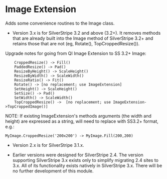 # Image Extension

Adds some convenience routines to the Image class.

- Version 3.x is for SilverStripe 3.2 and above (3.2+).  It removes methods that are already built into the Image method of SilverStripe 3.2+ and retains those that are not (eg, Rotate(), TopCroppedResize()).

Upgrade notes for going from QI Image Extension to SS 3.2+ Image:  
  
  
```
	CroppedResize() -> Fill()  
	PaddedResize() -> Pad()  
	ResizeByHeight() -> ScaleHeight()  
	ResizeByWidth() -> ScaleWidth()  
	ResizeRatio() -> Fit()  
	Rotate() -> [no replacement; use ImageExtension]  
	SetHeight() -> ScaleHeight()  
	SetSize() -> Pad()  
	SetWidth() -> ScaleWidth()  
	TopCroppedResize() ->  [no replacement; use ImageExtension->TopCroppedImage()]  
```  

NOTE: If existing ImageExtension's methods arguments (the width and height) are expressed as a string, will need to replace with SS3.2+ format, e.g.:   

```
MyImage.CroppedResize('200x200') -> MyImage.Fill(200,200)
```  


- Version 2.x is for SilverStripe 3.1.x.

- Earlier versions were designed for SilverStripe 2.4. The version supporting
SilverStripe 3.x exists only to simplify migrating 2.4 sites to 3.x. All of its
functionality exists natively in SilverStripe 3.x. There will be no further
development of this module.
